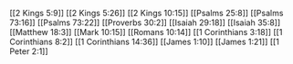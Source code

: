 [[2 Kings 5:9]]
[[2 Kings 5:26]]
[[2 Kings 10:15]]
[[Psalms 25:8]]
[[Psalms 73:16]]
[[Psalms 73:22]]
[[Proverbs 30:2]]
[[Isaiah 29:18]]
[[Isaiah 35:8]]
[[Matthew 18:3]]
[[Mark 10:15]]
[[Romans 10:14]]
[[1 Corinthians 3:18]]
[[1 Corinthians 8:2]]
[[1 Corinthians 14:36]]
[[James 1:10]]
[[James 1:21]]
[[1 Peter 2:1]]
